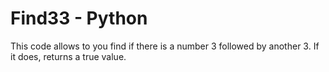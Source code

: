 # Find33 - Python

This code allows to you find if there is a number 3 followed by another 3. If it does, returns a true value. 
